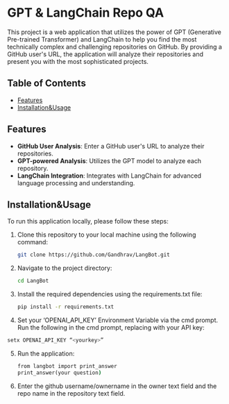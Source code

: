 # GPT & LangChain Repo QA

This project is a web application that utilizes the power of GPT (Generative Pre-trained Transformer) and LangChain to help you find the most technically complex and challenging repositories on GitHub. By providing a GitHub user's URL, the application will analyze their repositories and present you with the most sophisticated projects.

## Table of Contents
- [Features](#features)
- [Installation&Usage](#installation&usage)

## Features

- **GitHub User Analysis**: Enter a GitHub user's URL to analyze their repositories.
- **GPT-powered Analysis**: Utilizes the GPT model to analyze each repository.
- **LangChain Integration**: Integrates with LangChain for advanced language processing and understanding.

## Installation&Usage

To run this application locally, please follow these steps:

1. Clone this repository to your local machine using the following command:
   ```bash
   git clone https://github.com/Gandhrav/LangBot.git
   ```

2. Navigate to the project directory:
   ```bash
   cd LangBot
   ```

3. Install the required dependencies using the requirements.txt file:
   ```bash
   pip install -r requirements.txt
   ```

4. Set your ‘OPENAI_API_KEY’ Environment Variable via the cmd prompt. Run the following in the cmd prompt, replacing <yourkey> with your API key:
```bash
setx OPENAI_API_KEY “<yourkey>”
```

5. Run the application:
   ```cmd
   from langbot import print_answer
   print_answer(your question)
   ```
6. Enter the github username/ownername in the owner text field and the repo name in the repository text field. 
